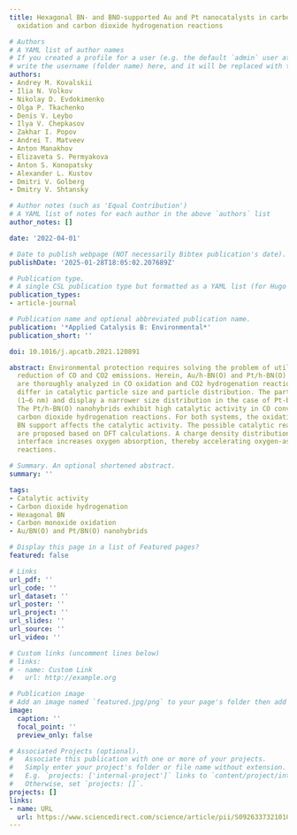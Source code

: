 ```yaml
---
title: Hexagonal BN- and BNO-supported Au and Pt nanocatalysts in carbon monoxide
  oxidation and carbon dioxide hydrogenation reactions

# Authors
# A YAML list of author names
# If you created a profile for a user (e.g. the default `admin` user at `content/authors/admin/`), 
# write the username (folder name) here, and it will be replaced with their full name and linked to their profile.
authors:
- Andrey M. Kovalskii
- Ilia N. Volkov
- Nikolay D. Evdokimenko
- Olga P. Tkachenko
- Denis V. Leybo
- Ilya V. Chepkasov
- Zakhar I. Popov
- Andrei T. Matveev
- Anton Manakhov
- Elizaveta S. Permyakova
- Anton S. Konopatsky
- Alexander L. Kustov
- Dmitri V. Golberg
- Dmitry V. Shtansky

# Author notes (such as 'Equal Contribution')
# A YAML list of notes for each author in the above `authors` list
author_notes: []

date: '2022-04-01'

# Date to publish webpage (NOT necessarily Bibtex publication's date).
publishDate: '2025-01-28T18:05:02.207689Z'

# Publication type.
# A single CSL publication type but formatted as a YAML list (for Hugo requirements).
publication_types:
- article-journal

# Publication name and optional abbreviated publication name.
publication: '*Applied Catalysis B: Environmental*'
publication_short: ''

doi: 10.1016/j.apcatb.2021.120891

abstract: Environmental protection requires solving the problem of utilization and
  reduction of CO and CO2 emissions. Herein, Au/h-BN(O) and Pt/h-BN(O) nanohybrids
  are thoroughly analyzed in CO oxidation and CO2 hydrogenation reactions. The nanohybrids
  differ in catalytic particle size and particle distribution. The particles are smaller
  (1–6 nm) and display a narrower size distribution in the case of Pt-based nanomaterials.
  The Pt/h-BN(O) nanohybrids exhibit high catalytic activity in CO conversion and
  carbon dioxide hydrogenation reactions. For both systems, the oxidative state of
  BN support affects the catalytic activity. The possible catalytic reaction mechanisms
  are proposed based on DFT calculations. A charge density distribution at the Pt/h-BN
  interface increases oxygen absorption, thereby accelerating oxygen-associated chemical
  reactions.

# Summary. An optional shortened abstract.
summary: ''

tags:
- Catalytic activity
- Carbon dioxide hydrogenation
- Hexagonal BN
- Carbon monoxide oxidation
- Au/BN(O) and Pt/BN(O) nanohybrids

# Display this page in a list of Featured pages?
featured: false

# Links
url_pdf: ''
url_code: ''
url_dataset: ''
url_poster: ''
url_project: ''
url_slides: ''
url_source: ''
url_video: ''

# Custom links (uncomment lines below)
# links:
# - name: Custom Link
#   url: http://example.org

# Publication image
# Add an image named `featured.jpg/png` to your page's folder then add a caption below.
image:
  caption: ''
  focal_point: ''
  preview_only: false

# Associated Projects (optional).
#   Associate this publication with one or more of your projects.
#   Simply enter your project's folder or file name without extension.
#   E.g. `projects: ['internal-project']` links to `content/project/internal-project/index.md`.
#   Otherwise, set `projects: []`.
projects: []
links:
- name: URL
  url: https://www.sciencedirect.com/science/article/pii/S092633732101016X
---
```

